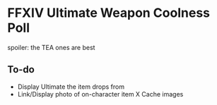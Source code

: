 # FFXIV Ultimate Weapon Coolness Poll 
spoiler: the TEA ones are best

## To-do
- Display Ultimate the item drops from
- Link/Display photo of on-character item
X Cache images
